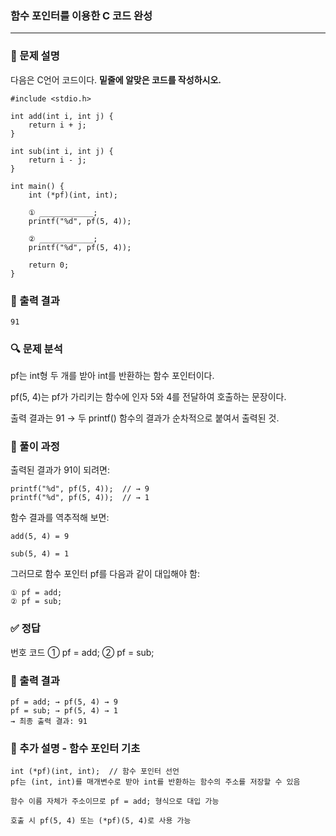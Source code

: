 ### 함수 포인터를 이용한 C 코드 완성

---

### 📘 문제 설명

다음은 C언어 코드이다. **밑줄에 알맞은 코드를 작성하시오.**

```
#include <stdio.h>

int add(int i, int j) {
    return i + j;
}

int sub(int i, int j) {
    return i - j;
}

int main() {
    int (*pf)(int, int);

    ① ____________;
    printf("%d", pf(5, 4));

    ② ____________;
    printf("%d", pf(5, 4));

    return 0;
}
```

### 🧾 출력 결과
```
91
```

### 🔍 문제 분석
pf는 int형 두 개를 받아 int를 반환하는 함수 포인터이다.

pf(5, 4)는 pf가 가리키는 함수에 인자 5와 4를 전달하여 호출하는 문장이다.

출력 결과는 91 → 두 printf() 함수의 결과가 순차적으로 붙여서 출력된 것.

### 🧠 풀이 과정
출력된 결과가 91이 되려면:

```
printf("%d", pf(5, 4));  // → 9
printf("%d", pf(5, 4));  // → 1
```

함수 결과를 역추적해 보면:

```
add(5, 4) = 9

sub(5, 4) = 1
```

그러므로 함수 포인터 pf를 다음과 같이 대입해야 함:

```
① pf = add;
② pf = sub;
```

### ✅ 정답
번호	코드
①	pf = add;
②	pf = sub;

### 🧾 출력 결과
```
pf = add; → pf(5, 4) → 9
pf = sub; → pf(5, 4) → 1
→ 최종 출력 결과: 91
```

### 📎 추가 설명 - 함수 포인터 기초
```
int (*pf)(int, int);  // 함수 포인터 선언
pf는 (int, int)를 매개변수로 받아 int를 반환하는 함수의 주소를 저장할 수 있음

함수 이름 자체가 주소이므로 pf = add; 형식으로 대입 가능

호출 시 pf(5, 4) 또는 (*pf)(5, 4)로 사용 가능
```
